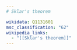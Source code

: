 ```yaml
---
# Sklar's theorem

wikidata: Q1131601
msc_classification: "62"
wikipedia_links:
  - "[[Sklar's theorem]]"
---
```

